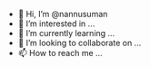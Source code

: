 - 👋 Hi, I’m @nannusuman
- 👀 I’m interested in ...
- 🌱 I’m currently learning ...
- 💞️ I’m looking to collaborate on ...
- 📫 How to reach me ...

<!---
nannusuman/nannusuman is a ✨ special ✨ repository because its `README.md` (this file) appears on your GitHub profile.
You can click the Preview link to take a look at your changes.
--->
